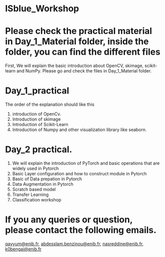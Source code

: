 # ISblue_Workshop
# Please check the practical material in Day_1_Material folder, inside the folder, you can find the different files 
First, We will explain the basic introduction about OpenCV, skimage, scikit-learn and NumPy. Please go and check the files in Day_1_Material folder.
# Day_1_practical
The order of the explanation should like this
1. introduction of OpenCv.
2. Introduction of skimage
3. Introduction of Scikit-Learn
4. Introduction of Numpy and other visualization library like seaborn.

# Day_2 practical.

1. We will explain the introduction of PyTorch and basic operations that are widely used in Pytorch
2. Basic Layer configuration and how to construct module in Pytorch
3. Basic of Data prepation in Pytorch
4. Data Augmentation in Pytorch
5. Scratch based model
6. Transfer Learning
7. Classification workshop


# If you any queries or question, please contact the following emails. 
qayyum@enib.fr, abdesslam.benzinou@enib.fr, nasreddine@enib.fr, k0bengai@enib.fr

